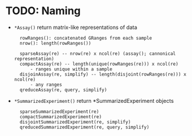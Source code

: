 # TODO: Naming

- `*Assay()` return matrix-like representations of data

        rowRanges(): concatenated GRanges from each sample
        nrow(): length(rowRanges())

        sparseAssay(re) -- nrow(re) x ncol(re) (assay(); cannonical representation)
        compactAssay(re) -- length(unique(rowRanges(re))) x ncol(re)
            - ranges unique within a sample
        disjoinAssay(re, simplify) -- length(disjoint(rowRanges(re))) x ncol(re)
            - any ranges
        qreduceAssay(re, query, simplify)
        
- `*SummarizedExperiment()` return *SummarizedExperiment objects

        sparseSummarizedExperiment(re)
        compactSummarizedExperiment(re)
        disjointSummarizedExperiment(re, simplify)
        qreducedSummarizedExperiment(re, query, simplify)
